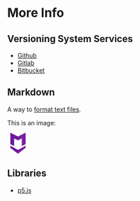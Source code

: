 # More Info

## Versioning System Services

- [Github](https://github.com/)
- [Gitlab](https://gitlab.com/)
- [Bitbucket](https://bitbucket.org/)

## Markdown

A way to [format text files](https://github.com/adam-p/markdown-here/wiki/Markdown-Cheatsheet).

This is an image:

![logo](https://github.com/adam-p/markdown-here/raw/master/src/common/images/icon48.png "Logo Title Text 1")


## Libraries

- [p5.js](https://p5js.org/)